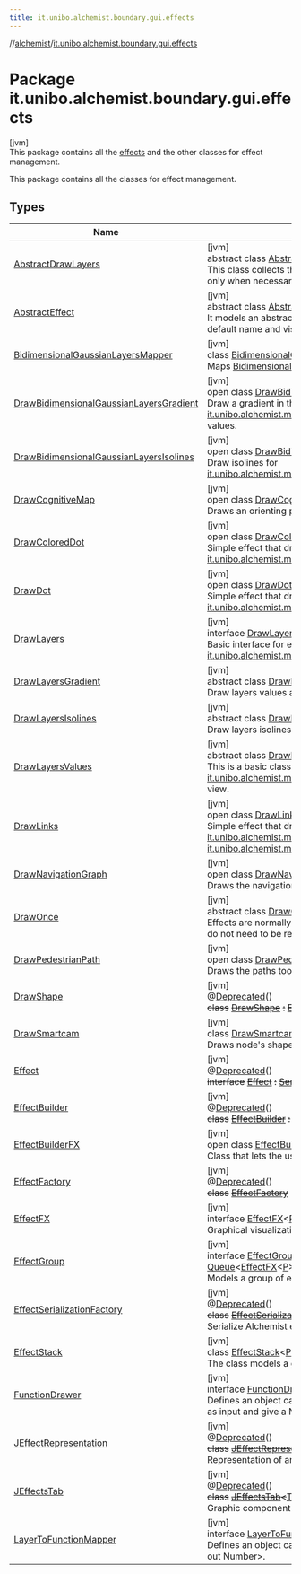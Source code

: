 ```yaml
---
title: it.unibo.alchemist.boundary.gui.effects
---
```

//[alchemist](../../index.html)/[it.unibo.alchemist.boundary.gui.effects](index.html)



# Package it.unibo.alchemist.boundary.gui.effects



[jvm]\
This package contains all the [effects](-effect-f-x/index.html) and the other classes for effect management.



This package contains all the classes for effect management.



## Types


| Name | Summary |
|---|---|
| [AbstractDrawLayers](-abstract-draw-layers/index.html) | [jvm]<br>abstract class [AbstractDrawLayers](-abstract-draw-layers/index.html) : [DrawOnce](-draw-once/index.html), [DrawLayers](-draw-layers/index.html)<br>This class collects the following responsibilities: - it manages to draw layers only when necessary (as the apply method will be called for every node). |
| [AbstractEffect](-abstract-effect/index.html) | [jvm]<br>abstract class [AbstractEffect](-abstract-effect/index.html)<[P](-abstract-effect/index.html) : [Position2D](../it.unibo.alchemist.model.interfaces/-position2-d/index.html)<out [P](../it.unibo.alchemist.boundary.gui.effects.json/-effect-serializer/effect-from-file.html)>?> : [EffectFX](-effect-f-x/index.html)<[P](../it.unibo.alchemist.boundary.gui.effects.json/-effect-serializer/effect-from-file.html)> <br>It models an abstract implementation of the [effect](-effect-f-x/index.html) interface, implementing default name and visibility properties. |
| [BidimensionalGaussianLayersMapper](-bidimensional-gaussian-layers-mapper/index.html) | [jvm]<br>class [BidimensionalGaussianLayersMapper](-bidimensional-gaussian-layers-mapper/index.html) : [LayerToFunctionMapper](-layer-to-function-mapper/index.html)<br>Maps [BidimensionalGaussianLayer](../it.unibo.alchemist.model.implementations.layers/-bidimensional-gaussian-layer/index.html)s, it ignores any other layer. |
| [DrawBidimensionalGaussianLayersGradient](-draw-bidimensional-gaussian-layers-gradient/index.html) | [jvm]<br>open class [DrawBidimensionalGaussianLayersGradient](-draw-bidimensional-gaussian-layers-gradient/index.html) : [DrawLayersGradient](-draw-layers-gradient/index.html)<br>Draw a gradient in the background of the gui for [it.unibo.alchemist.model.implementations.layers.BidimensionalGaussianLayer](../it.unibo.alchemist.model.implementations.layers/-bidimensional-gaussian-layer/index.html)s values. |
| [DrawBidimensionalGaussianLayersIsolines](-draw-bidimensional-gaussian-layers-isolines/index.html) | [jvm]<br>open class [DrawBidimensionalGaussianLayersIsolines](-draw-bidimensional-gaussian-layers-isolines/index.html) : [DrawLayersIsolines](-draw-layers-isolines/index.html)<br>Draw isolines for [it.unibo.alchemist.model.implementations.layers.BidimensionalGaussianLayer](../it.unibo.alchemist.model.implementations.layers/-bidimensional-gaussian-layer/index.html)s. |
| [DrawCognitiveMap](-draw-cognitive-map/index.html) | [jvm]<br>open class [DrawCognitiveMap](-draw-cognitive-map/index.html) : [DrawOnce](-draw-once/index.html)<br>Draws an orienting pedestrian' cognitive map. |
| [DrawColoredDot](-draw-colored-dot/index.html) | [jvm]<br>open class [DrawColoredDot](-draw-colored-dot/index.html)<[P](-draw-colored-dot/index.html) : [Position2D](../it.unibo.alchemist.model.interfaces/-position2-d/index.html)<out [P](../it.unibo.alchemist.boundary.gui.effects.json/-effect-serializer/effect-from-file.html)>?> : [DrawDot](-draw-dot/index.html)<[P](../it.unibo.alchemist.boundary.gui.effects.json/-effect-serializer/effect-from-file.html)> <br>Simple effect that draws a colored dot for each [it.unibo.alchemist.model.interfaces.Node](../it.unibo.alchemist.model.interfaces/-node/index.html). |
| [DrawDot](-draw-dot/index.html) | [jvm]<br>open class [DrawDot](-draw-dot/index.html)<[P](-draw-dot/index.html) : [Position2D](../it.unibo.alchemist.model.interfaces/-position2-d/index.html)<out [P](../it.unibo.alchemist.boundary.gui.effects.json/-effect-serializer/effect-from-file.html)>?> : [AbstractEffect](-abstract-effect/index.html)<[P](../it.unibo.alchemist.boundary.gui.effects.json/-effect-serializer/effect-from-file.html)> <br>Simple effect that draws a black dot for each [it.unibo.alchemist.model.interfaces.Node](../it.unibo.alchemist.model.interfaces/-node/index.html). |
| [DrawLayers](-draw-layers/index.html) | [jvm]<br>interface [DrawLayers](-draw-layers/index.html) : [Effect](-effect/index.html)<br>Basic interface for every effect that draws something related to [it.unibo.alchemist.model.interfaces.Layer](../it.unibo.alchemist.model.interfaces/-layer/index.html)s. |
| [DrawLayersGradient](-draw-layers-gradient/index.html) | [jvm]<br>abstract class [DrawLayersGradient](-draw-layers-gradient/index.html) : [DrawLayersValues](-draw-layers-values/index.html)<br>Draw layers values as background in the gui. |
| [DrawLayersIsolines](-draw-layers-isolines/index.html) | [jvm]<br>abstract class [DrawLayersIsolines](-draw-layers-isolines/index.html) : [DrawLayersValues](-draw-layers-values/index.html)<br>Draw layers isolines. |
| [DrawLayersValues](-draw-layers-values/index.html) | [jvm]<br>abstract class [DrawLayersValues](-draw-layers-values/index.html) : [AbstractDrawLayers](-abstract-draw-layers/index.html), [FunctionDrawer](-function-drawer/index.html)<br>This is a basic class for all the effects meant to draw [it.unibo.alchemist.model.interfaces.Layer](../it.unibo.alchemist.model.interfaces/-layer/index.html)s values in different points of the view. |
| [DrawLinks](-draw-links/index.html) | [jvm]<br>open class [DrawLinks](-draw-links/index.html)<[P](-draw-links/index.html) : [Position2D](../it.unibo.alchemist.model.interfaces/-position2-d/index.html)<out [P](../it.unibo.alchemist.boundary.gui.effects.json/-effect-serializer/effect-from-file.html)>?> : [AbstractEffect](-abstract-effect/index.html)<[P](../it.unibo.alchemist.boundary.gui.effects.json/-effect-serializer/effect-from-file.html)> <br>Simple effect that draws a black line for each [it.unibo.alchemist.model.interfaces.Node](../it.unibo.alchemist.model.interfaces/-node/index.html) in a [it.unibo.alchemist.model.interfaces.Neighborhood](../it.unibo.alchemist.model.interfaces/-neighborhood/index.html). |
| [DrawNavigationGraph](-draw-navigation-graph/index.html) | [jvm]<br>open class [DrawNavigationGraph](-draw-navigation-graph/index.html) : [DrawOnce](-draw-once/index.html)<br>Draws the navigation graph of an [ImageEnvironmentWithGraph](../it.unibo.alchemist.model.implementations.environments/-image-environment-with-graph/index.html). |
| [DrawOnce](-draw-once/index.html) | [jvm]<br>abstract class [DrawOnce](-draw-once/index.html) : [Effect](-effect/index.html)<br>Effects are normally applied for each node, this is a base class for effects that do not need to be redrawn for each node. |
| [DrawPedestrianPath](-draw-pedestrian-path/index.html) | [jvm]<br>open class [DrawPedestrianPath](-draw-pedestrian-path/index.html) : [DrawOnce](-draw-once/index.html)<br>Draws the paths took by pedestrians. |
| [DrawShape](-draw-shape/index.html) | [jvm]<br>@[Deprecated](https://docs.oracle.com/javase/8/docs/api/java/lang/Deprecated.html)()<br>~~class~~ [~~DrawShape~~](-draw-shape/index.html) ~~:~~ [~~Effect~~](-effect/index.html) |
| [DrawSmartcam](-draw-smartcam/index.html) | [jvm]<br>class [DrawSmartcam](-draw-smartcam/index.html) : [Effect](-effect/index.html)<br>Draws node's shapes and cameras' fields of view. |
| [Effect](-effect/index.html) | [jvm]<br>@[Deprecated](https://docs.oracle.com/javase/8/docs/api/java/lang/Deprecated.html)()<br>~~interface~~ [~~Effect~~](-effect/index.html) ~~:~~ [~~Serializable~~](https://docs.oracle.com/javase/8/docs/api/java/io/Serializable.html) |
| [EffectBuilder](-effect-builder/index.html) | [jvm]<br>@[Deprecated](https://docs.oracle.com/javase/8/docs/api/java/lang/Deprecated.html)()<br>~~class~~ [~~EffectBuilder~~](-effect-builder/index.html) ~~:~~ [~~JFrame~~](https://docs.oracle.com/javase/8/docs/api/javax/swing/JFrame.html)~~,~~ [~~ActionListener~~](https://docs.oracle.com/javase/8/docs/api/java/awt/event/ActionListener.html) |
| [EffectBuilderFX](-effect-builder-f-x/index.html) | [jvm]<br>open class [EffectBuilderFX](-effect-builder-f-x/index.html)<br>Class that lets the user choose the effect from all it can find. |
| [EffectFactory](-effect-factory/index.html) | [jvm]<br>@[Deprecated](https://docs.oracle.com/javase/8/docs/api/java/lang/Deprecated.html)()<br>~~class~~ [~~EffectFactory~~](-effect-factory/index.html) |
| [EffectFX](-effect-f-x/index.html) | [jvm]<br>interface [EffectFX](-effect-f-x/index.html)<[P](-effect-f-x/index.html) : [Position2D](../it.unibo.alchemist.model.interfaces/-position2-d/index.html)<out [P](../it.unibo.alchemist.boundary.gui.effects.json/-effect-serializer/effect-from-file.html)>?> : [Serializable](https://docs.oracle.com/javase/8/docs/api/java/io/Serializable.html)<br>Graphical visualization of something happening in the environment. |
| [EffectGroup](-effect-group/index.html) | [jvm]<br>interface [EffectGroup](-effect-group/index.html)<[P](-effect-group/index.html) : [Position2D](../it.unibo.alchemist.model.interfaces/-position2-d/index.html)<out [P](../it.unibo.alchemist.boundary.gui.effects.json/-effect-serializer/effect-from-file.html)>?> : [Serializable](https://docs.oracle.com/javase/8/docs/api/java/io/Serializable.html), [Queue](https://docs.oracle.com/javase/8/docs/api/java/util/Queue.html)<[EffectFX](-effect-f-x/index.html)<[P](../it.unibo.alchemist.boundary.gui.effects.json/-effect-serializer/effect-from-file.html)>> , [EffectFX](-effect-f-x/index.html)<[P](../it.unibo.alchemist.boundary.gui.effects.json/-effect-serializer/effect-from-file.html)> <br>Models a group of effects. |
| [EffectSerializationFactory](-effect-serialization-factory/index.html) | [jvm]<br>@[Deprecated](https://docs.oracle.com/javase/8/docs/api/java/lang/Deprecated.html)()<br>~~class~~ [~~EffectSerializationFactory~~](-effect-serialization-factory/index.html)<br>Serialize Alchemist effects from/to file in human readable format. |
| [EffectStack](-effect-stack/index.html) | [jvm]<br>class [EffectStack](-effect-stack/index.html)<[P](-effect-stack/index.html) : [Position2D](../it.unibo.alchemist.model.interfaces/-position2-d/index.html)<out [P](../it.unibo.alchemist.boundary.gui.effects.json/-effect-serializer/effect-from-file.html)>?> : [EffectGroup](-effect-group/index.html)<[P](../it.unibo.alchemist.boundary.gui.effects.json/-effect-serializer/effect-from-file.html)> <br>The class models a group of effects, stored as a stack. |
| [FunctionDrawer](-function-drawer/index.html) | [jvm]<br>interface [FunctionDrawer](-function-drawer/index.html)<br>Defines an object capable of drawing functions that take a Position of type P as input and give a Number as output. |
| [JEffectRepresentation](-j-effect-representation/index.html) | [jvm]<br>@[Deprecated](https://docs.oracle.com/javase/8/docs/api/java/lang/Deprecated.html)()<br>~~class~~ [~~JEffectRepresentation~~](-j-effect-representation/index.html)~~<~~[T](-j-effect-representation/index.html)~~>~~ ~~:~~ [~~JTapeFeatureStack~~](../it.unibo.alchemist.boundary.gui.tape/-j-tape-feature-stack/index.html)~~,~~ [~~ItemSelectable~~](https://docs.oracle.com/javase/8/docs/api/java/awt/ItemSelectable.html)<br>Representation of an [Effect](-effect/index.html). |
| [JEffectsTab](-j-effects-tab/index.html) | [jvm]<br>@[Deprecated](https://docs.oracle.com/javase/8/docs/api/java/lang/Deprecated.html)()<br>~~class~~ [~~JEffectsTab~~](-j-effects-tab/index.html)~~<~~[T](-j-effects-tab/index.html)~~>~~ ~~:~~ [~~JTapeTab~~](../it.unibo.alchemist.boundary.gui.tape/-j-tape-tab/index.html)~~,~~ [~~ItemListener~~](https://docs.oracle.com/javase/8/docs/api/java/awt/event/ItemListener.html)<br>Graphic component to handle effects. |
| [LayerToFunctionMapper](-layer-to-function-mapper/index.html) | [jvm]<br>interface [LayerToFunctionMapper](-layer-to-function-mapper/index.html)<br>Defines an object capable of mapping a Layer<T, P> to a Function<* in P, * out Number>. |


